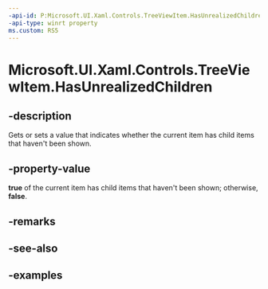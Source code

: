 ```yaml
---
-api-id: P:Microsoft.UI.Xaml.Controls.TreeViewItem.HasUnrealizedChildren
-api-type: winrt property
ms.custom: RS5
---
```

<!-- Property syntax.
public bool HasUnrealizedChildren { get;  set; }
-->

# Microsoft.UI.Xaml.Controls.TreeViewItem.HasUnrealizedChildren


## -description

Gets or sets a value that indicates whether the current item has child items that haven't been shown.


## -property-value

**true** of the current item has child items that haven't been shown; otherwise, **false**.


## -remarks


## -see-also


## -examples


